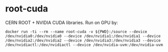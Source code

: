 # root-cuda

CERN ROOT + NVIDIA CUDA libraries. Run on GPU by:

    docker run -ti --rm --name root-cuda -v ${PWD}:/source --device /dev/nvidia0:/dev/nvidia0 --device /dev/nvidia1:/dev/nvidia1 --device /dev/nvidia2:/dev/nvidia2 --device /dev/nvidia3:/dev/nvidia3 --device /dev/nvidiactl:/dev/nvidiactl --device /dev/nvidia-uvm:/dev/nvidia-uvm
